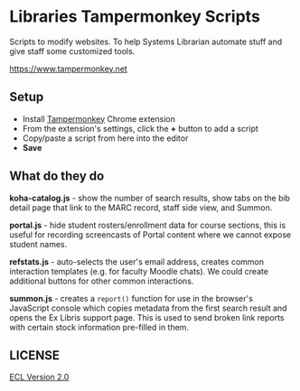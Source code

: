 # Libraries Tampermonkey Scripts

Scripts to modify websites. To help Systems Librarian automate stuff and give staff some customized tools.

https://www.tampermonkey.net

## Setup

- Install [Tampermonkey](https://chrome.google.com/webstore/detail/tampermonkey/dhdgffkkebhmkfjojejmpbldmpobfkfo) Chrome extension
- From the extension's settings, click the **+** button to add a script
- Copy/paste a script from here into the editor
- **Save**

## What do they do

**koha-catalog.js** - show the number of search results, show tabs on the bib detail page that link to the MARC record, staff side view, and Summon.

**portal.js** - hide student rosters/enrollment data for course sections, this is useful for recording screencasts of Portal content where we cannot expose student names.

**refstats.js** - auto-selects the user's email address, creates common interaction templates (e.g. for faculty Moodle chats). We could create additional buttons for other common interactions.

**summon.js** - creates a `report()` function for use in the browser's JavaScript console which copies metadata from the first search result and opens the Ex Libris support page. This is used to send broken link reports with certain stock information pre-filled in them.

## LICENSE

[ECL Version 2.0](https://opensource.org/licenses/ECL-2.0)
